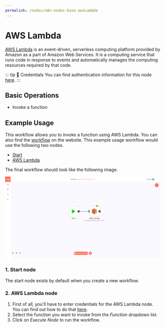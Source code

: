 ```yaml
---
permalink: /nodes/n8n-nodes-base.awsLambda
---
```


# AWS Lambda

[AWS Lambda](https://aws.amazon.com/lambda/) is an event-driven, serverless computing platform provided by Amazon as a part of Amazon Web Services. It is a computing service that runs code in response to events and automatically manages the computing resources required by that code.

::: tip 🔑 Credentials
You can find authentication information for this node [here](../../../credentials/AWS/README.md).
:::

## Basic Operations

- Invoke a function

## Example Usage

This workflow allows you to invoke a function using AWS Lambda. You can also find the [workflow](https://n8n.io/workflows/510) on the website. This example usage workflow would use the following two nodes.
- [Start](../../core-nodes/Start/README.md)
- [AWS Lambda]()

The final workflow should look like the following image.

![A workflow with the AWS Lambda node](./workflow.png)

### 1. Start node

The start node exists by default when you create a new workflow.

### 2. AWS Lambda node

1. First of all, you'll have to enter credentials for the AWS Lambda node. You can find out how to do that [here](../../../credentials/AWS/README.md).
2. Select the function you want to invoke from the *Function* dropdown list.
3. Click on *Execute Node* to run the workflow.
